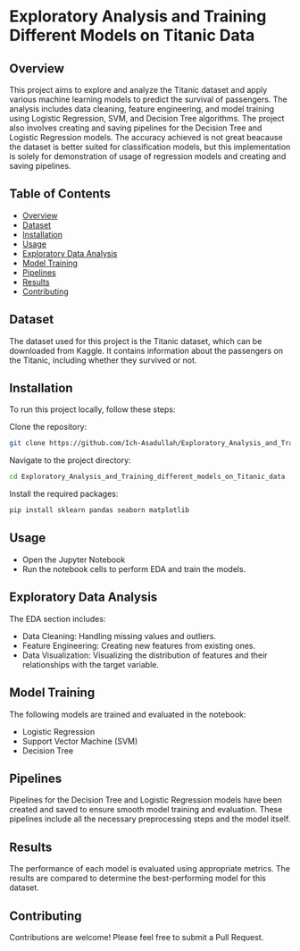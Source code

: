 # Exploratory Analysis and Training Different Models on Titanic Data

## Overview
This project aims to explore and analyze the Titanic dataset and apply various machine learning models to predict the survival of passengers. The analysis includes data cleaning, feature engineering, and model training using Logistic Regression, SVM, and Decision Tree algorithms. The project also involves creating and saving pipelines for the Decision Tree and Logistic Regression models. The accuracy achieved is not great beacause the dataset is better suited for classification models, but this implementation is solely for demonstration of usage of regression models and creating and saving pipelines.

## Table of Contents

- [Overview](#overview)
- [Dataset](#dataset)
- [Installation](#installation)
- [Usage](#usage)
- [Exploratory Data Analysis](#exploratory-data-analysis)
- [Model Training](#model-training)
- [Pipelines](#pipelines)
- [Results](#results)
- [Contributing](#contributing)


## Dataset
The dataset used for this project is the Titanic dataset, which can be downloaded from Kaggle. It contains information about the passengers on the Titanic, including whether they survived or not.

## Installation
To run this project locally, follow these steps:

Clone the repository:
```bash
git clone https://github.com/Ich-Asadullah/Exploratory_Analysis_and_Training_different_models_on_Titanic_data
```
Navigate to the project directory:
```bash
cd Exploratory_Analysis_and_Training_different_models_on_Titanic_data
```
Install the required packages:
```bash
pip install sklearn pandas seaborn matplotlib
```
## Usage
- Open the Jupyter Notebook
- Run the notebook cells to perform EDA and train the models.
  
## Exploratory Data Analysis
The EDA section includes:

- Data Cleaning: Handling missing values and outliers.
- Feature Engineering: Creating new features from existing ones.
- Data Visualization: Visualizing the distribution of features and their relationships with the target variable.
  
## Model Training
The following models are trained and evaluated in the notebook:

- Logistic Regression
- Support Vector Machine (SVM)
- Decision Tree

## Pipelines
Pipelines for the Decision Tree and Logistic Regression models have been created and saved to ensure smooth model training and evaluation. These pipelines include all the necessary preprocessing steps and the model itself.

## Results
The performance of each model is evaluated using appropriate metrics. The results are compared to determine the best-performing model for this dataset.

## Contributing
Contributions are welcome! Please feel free to submit a Pull Request.
